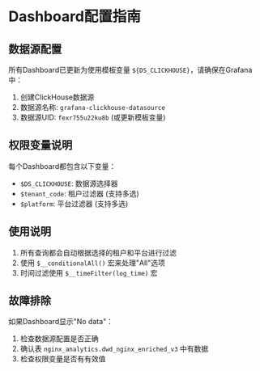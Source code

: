 # Dashboard配置指南

## 数据源配置
所有Dashboard已更新为使用模板变量 `${DS_CLICKHOUSE}`，请确保在Grafana中：

1. 创建ClickHouse数据源
2. 数据源名称: `grafana-clickhouse-datasource`
3. 数据源UID: `fexr755u22ku8b` (或更新模板变量)

## 权限变量说明
每个Dashboard都包含以下变量：

- `$DS_CLICKHOUSE`: 数据源选择器
- `$tenant_code`: 租户过滤器 (支持多选)
- `$platform`: 平台过滤器 (支持多选)

## 使用说明
1. 所有查询都会自动根据选择的租户和平台进行过滤
2. 使用 `$__conditionalAll()` 宏来处理"All"选项
3. 时间过滤使用 `$__timeFilter(log_time)` 宏

## 故障排除
如果Dashboard显示"No data"：
1. 检查数据源配置是否正确
2. 确认表 `nginx_analytics.dwd_nginx_enriched_v3` 中有数据
3. 检查权限变量是否有有效值
